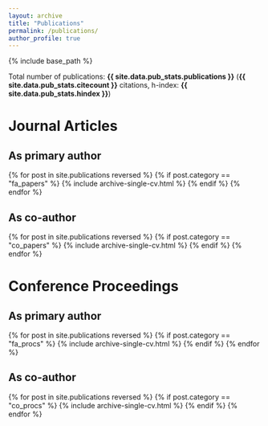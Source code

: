 ```yaml
---
layout: archive
title: "Publications"
permalink: /publications/
author_profile: true
---
```


{% include base_path %}

Total number of publications: <strong>{{ site.data.pub_stats.publications }}</strong> (<strong>{{ site.data.pub_stats.citecount }}</strong> citations, h-index: <strong>{{ site.data.pub_stats.hindex }}</strong>)

# Journal Articles

## As primary author

{% for post in site.publications reversed %}
  {% if post.category == "fa_papers" %}
    {% include archive-single-cv.html %}
  {% endif %}
{% endfor %}

## As co-author

{% for post in site.publications reversed %}
  {% if post.category == "co_papers" %}
    {% include archive-single-cv.html %}
  {% endif %}
{% endfor %}

# Conference Proceedings

## As primary author

{% for post in site.publications reversed %}
  {% if post.category == "fa_procs" %}
    {% include archive-single-cv.html %}
  {% endif %}
{% endfor %}

## As co-author

{% for post in site.publications reversed %}
  {% if post.category == "co_procs" %}
    {% include archive-single-cv.html %}
  {% endif %}
{% endfor %}
